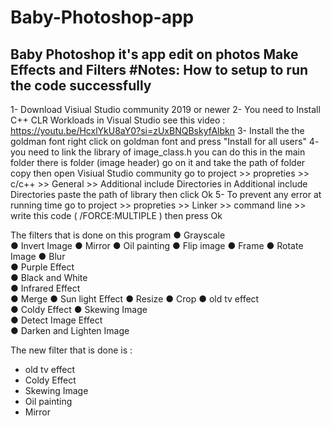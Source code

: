 # Baby-Photoshop-app
Baby Photoshop it's app edit on photos Make Effects and Filters
#Notes:
How to setup to run the code successfully
---------------------------------------------------------------------------

1- Download Visiual Studio community 2019 or newer
2- You need to Install C++ CLR Workloads in Visual Studio
see this video : https://youtu.be/HcxlYkU8aY0?si=zUxBNQBskyfAlbkn
3- Install the the goldman font right click on goldman font and press "Install for all users"
4- you need to link the library of image_class.h you can do this in the main folder there is
folder (image header) go on it and take the path of folder copy then open Visiual Studio community go to project >> propreties >> c/c++ >> General >> Additional include Directories
in Additional include Directories paste the path of library then click Ok
5- To prevent any error at running time go to project >> propreties >> Linker >> command line >> write this code ( /FORCE:MULTIPLE ) then press Ok 

The filters that is done on this program
● Grayscale  
● Invert Image 
● Mirror 
● Oil painting 
● Flip image 
● Frame 
● Rotate Image 
● Blur	
● Purple Effect   
● Black and White  
● Infrared Effect    
● Merge 
● Sun light Effect 
● Resize 
● Crop 
● old tv effect   
● Coldy Effect 
● Skewing Image  
● Detect Image Effect   
● Darken and Lighten Image

The new filter that is done is :
- old tv effect
- Coldy Effect
- Skewing Image 
- Oil painting
- Mirror
